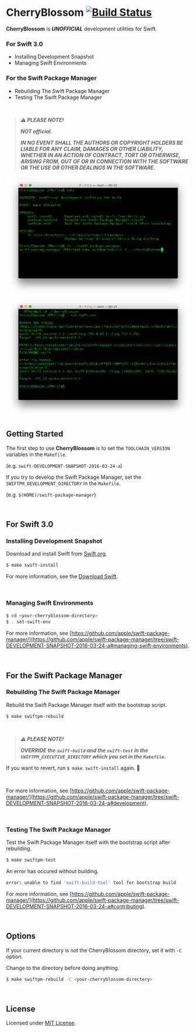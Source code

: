 # CherryBlossom [![Build Status](https://travis-ci.org/JPMartha/CherryBlossom.svg?branch=master)](https://travis-ci.org/JPMartha/CherryBlossom)

**CherryBlossom** is _**UNOFFICIAL**_ development utilities for Swift.

### For Swift 3.0

- Installing Development Snapshot
- Managing Swift Environments

### For the Swift Package Manager

- Rebuilding The Swift Package Manager
- Testing The Swift Package Manager

<br />

> _**⚠️ PLEASE NOTE!**_
>
> _**NOT official.**_
>
> _**IN NO EVENT SHALL THE AUTHORS OR COPYRIGHT HOLDERS BE LIABLE FOR ANY CLAIM, DAMAGES OR OTHER LIABILITY, WHETHER IN AN ACTION OF CONTRACT, TORT OR OTHERWISE, ARISING FROM, OUT OF OR IN CONNECTION WITH THE SOFTWARE OR THE USE OR OTHER DEALINGS IN THE SOFTWARE.**_

<img src="./Documentation/Images/CherryBlossom.png">
<img src="./Documentation/Images/set-swift-env.png">

<br />

## Getting Started

The first step to use **CherryBlossom** is to set the `TOOLCHAIN_VERSION`  variables in the `Makefile`.

(e.g. `swift-DEVELOPMENT-SNAPSHOT-2016-03-24-a`)
  
If you try to develop the Swift Package Manager, set the `SWIFTPM_DEVELOPMENT_DIRECTORY` in the `Makefile`.

(e.g. `$(HOME)/swift-package-manager`)

<br />

## For Swift 3.0

### Installing Development Snapshot

Download and install Swift from [Swift.org](https://swift.org).

```bash
$ make swift-install
```

For more information, see the [Download Swift](https://swift.org/download/#snapshots).

<br />

### Managing Swift Environments

```bash
$ cd <your-cherryblossom-directory>
$ . set-swift-env
```

For more information, see [https://github.com/apple/swift-package-manager/](https://github.com/apple/swift-package-manager/tree/swift-DEVELOPMENT-SNAPSHOT-2016-03-24-a#managing-swift-environments).

<br />

## For the Swift Package Manager

### Rebuilding The Swift Package Manager

Rebuild the Swift Package Manager itself with the bootstrap script.

```bash
$ make swiftpm-rebuild
```

<br />

> _**⚠️ PLEASE NOTE!**_
>
> _**OVERRIDE the `swift-build` and the `swift-test` in the `SWIFTPM_EXECUTIVE_DIRECTORY` which you set in the `Makefile`.**_

If you want to revert, run `$ make swift-install` again. 💁

<br />

For more information, see [https://github.com/apple/swift-package-manager/](https://github.com/apple/swift-package-manager/tree/swift-DEVELOPMENT-SNAPSHOT-2016-03-24-a#development).

<br />

### Testing The Swift Package Manager

Test the Swift Package Manager itself with the bootstrap script after rebuilding.

```bash
$ make swiftpm-test
```

An error has occured without building.

```bash
error: unable to find 'swift-build-tool' tool for bootstrap build
```

For more information, see [https://github.com/apple/swift-package-manager/](https://github.com/apple/swift-package-manager/tree/swift-DEVELOPMENT-SNAPSHOT-2016-03-24-a#contributing).

<br />

## Options

If your current directory is not the CherryBlossom directory, set it with `-C` option.

Change to the directory before doing anything.

```bash
$ make swiftpm-rebuild -C <your-cherryblossom-directory>
```

<br />

## License

Licensed under [MIT License](LICENSE).
